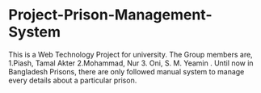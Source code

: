 # Project-Prison-Management-System
 This is a Web Technology Project for university. The Group members are, 1.Piash, Tamal Akter 2.Mohammad, Nur 3. Oni, S. M. Yeamin . Until now in Bangladesh Prisons, there are only followed manual system to manage every details about a particular prison.

